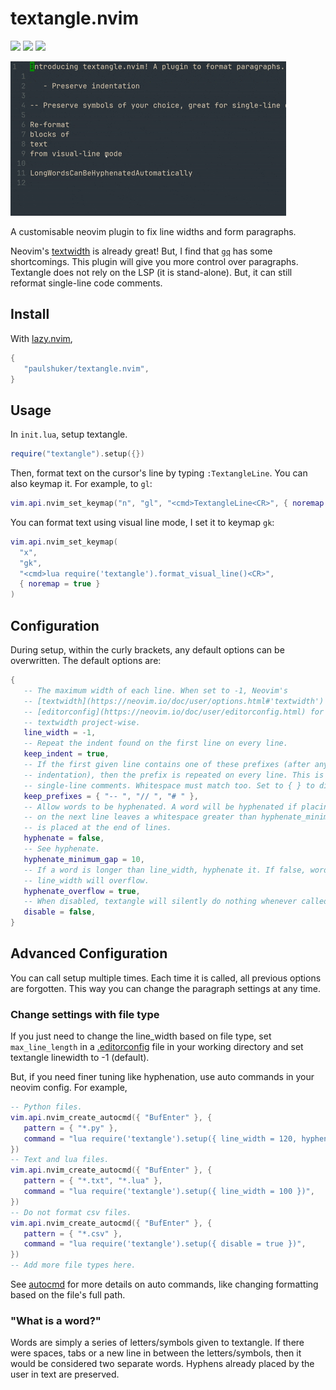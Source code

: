 # textangle.nvim

[![](https://img.shields.io/github/check-runs/paulshuker/textangle.nvim/main?logo=github&logoColor=white&label=Tests)]()
[![](https://img.shields.io/badge/Lua-%252357A143?logo=lua&logoColor=white&labelColor=%232C2D72&color=%232C2D72)](https://www.lua.org/)
[![](https://img.shields.io/badge/Neovim-%252357A143?logo=neovim&logoColor=white&labelColor=%2300563B&color=%2300563B)](https://neovim.io/)

![Gif not found](example.gif)

A customisable neovim plugin to fix line widths and form paragraphs.

Neovim's [textwidth](https://neovim.io/doc/user/options.html#'textwidth') is already
great! But, I find that [`gq`](https://neovim.io/doc/user/change.html#gq) has some
shortcomings. This plugin will give you more control over paragraphs. Textangle does not
rely on the LSP (it is stand-alone). But, it can still reformat single-line code comments.

## Install

With [lazy.nvim](https://github.com/folke/lazy.nvim),

```lua
{
   "paulshuker/textangle.nvim",
}
```

## Usage

In `init.lua`, setup textangle.

```lua
require("textangle").setup({})
```

Then, format text on the cursor's line by typing `:TextangleLine`. You can also keymap it.
For example, to `gl`:

```lua
vim.api.nvim_set_keymap("n", "gl", "<cmd>TextangleLine<CR>", { noremap = true })
```

You can format text using visual line mode, I set it to keymap `gk`:

```lua
vim.api.nvim_set_keymap(
  "x",
  "gk",
  "<cmd>lua require('textangle').format_visual_line()<CR>",
  { noremap = true }
)
```

## Configuration

During setup, within the curly brackets, any default options can be overwritten. The
default options are:

```lua
{
   -- The maximum width of each line. When set to -1, Neovim's
   -- [textwidth](https://neovim.io/doc/user/options.html#'textwidth') is used. See the
   -- [editorconfig](https://neovim.io/doc/user/editorconfig.html) for ways to configure
   -- textwidth project-wise.
   line_width = -1,
   -- Repeat the indent found on the first line on every line.
   keep_indent = true,
   -- If the first given line contains one of these prefixes (after any optional
   -- indentation), then the prefix is repeated on every line. This is useful for
   -- single-line comments. Whitespace must match too. Set to { } to disable.
   keep_prefixes = { "-- ", "// ", "# " },
   -- Allow words to be hyphenated. A word will be hyphenated if placing the entire word
   -- on the next line leaves a whitespace greater than hyphenate_minimum_gap. The hyphen
   -- is placed at the end of lines.
   hyphenate = false,
   -- See hyphenate.
   hyphenate_minimum_gap = 10,
   -- If a word is longer than line_width, hyphenate it. If false, words longer than
   -- line_width will overflow.
   hyphenate_overflow = true,
   -- When disabled, textangle will silently do nothing whenever called.
   disable = false,
}
```

## Advanced Configuration

You can call setup multiple times. Each time it is called, all previous options are
forgotten. This way you can change the paragraph settings at any time.

### Change settings with file type

If you just need to change the line_width based on file type, set `max_line_length` in a
[.editorconfig](https://neovim.io/doc/user/editorconfig.html) file in your working
directory and set textangle linewidth to -1 (default).

But, if you need finer tuning like hyphenation, use auto commands in your neovim config.
For example,

```lua
-- Python files.
vim.api.nvim_create_autocmd({ "BufEnter" }, {
   pattern = { "*.py" },
   command = "lua require('textangle').setup({ line_width = 120, hyphenate = false })",
})
-- Text and lua files.
vim.api.nvim_create_autocmd({ "BufEnter" }, {
   pattern = { "*.txt", "*.lua" },
   command = "lua require('textangle').setup({ line_width = 100 })",
})
-- Do not format csv files.
vim.api.nvim_create_autocmd({ "BufEnter" }, {
   pattern = { "*.csv" },
   command = "lua require('textangle').setup({ disable = true })",
})
-- Add more file types here.
```

See [autocmd](https://neovim.io/doc/user/autocmd.html) for more details on auto commands,
like changing formatting based on the file's full path.

### "What is a word?"

Words are simply a series of letters/symbols given to textangle. If there were spaces,
tabs or a new line in between the letters/symbols, then it would be considered two
separate words. Hyphens already placed by the user in text are preserved.

